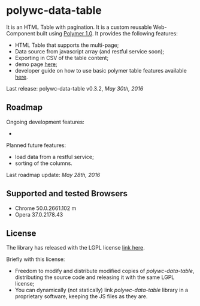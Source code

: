# polywc-data-table 

It is an HTML Table with pagination. It is a custom reusable Web-Component built using [Polymer 1.0](https://www.polymer-project.org/1.0/). It provides the following features:

 - HTML Table that supports the multi-page;
 - Data source from javascript array (and restful service soon);
 - Exporting in CSV of the table content;
 - demo page [here](http://donpir.github.io/polywc-data-table);
 - developer guide on how to use basic polymer table features available [here](https://github.com/donpir/polywc-data-table/wiki).
 

Last release: polywc-data-table v0.3.2, _May 30th, 2016_

## Roadmap

Ongoing development features:

 -
 

Planned future features:

 - load data from a restful service;
 - sorting of the columns.

Last roadmap update: _May 28th, 2016_

## Supported and tested Browsers

 - Chrome 50.0.2661.102 m
 - Opera 37.0.2178.43

## License 

The library has released with the LGPL license [link here](http://www.gnu.org/licenses/lgpl.html).

Briefly with this license:
 
 - Freedom to modify and distribute modified copies of _polywc-data-table_, distributing the source code and releasing it with the same LGPL license;
 - You can dynamically (not statically) link _polywc-data-table_ library in a proprietary software, keeping the JS files as they are.


